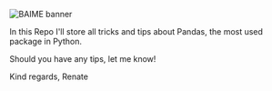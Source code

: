 ![BAIME banner](https://user-images.githubusercontent.com/47600826/73174265-9c3c5e80-4107-11ea-858b-c2c9f5304729.png)

In this Repo I'll store all tricks and tips about Pandas, the most used package in Python.

Should you have any tips, let me know!

Kind regards,
Renate
